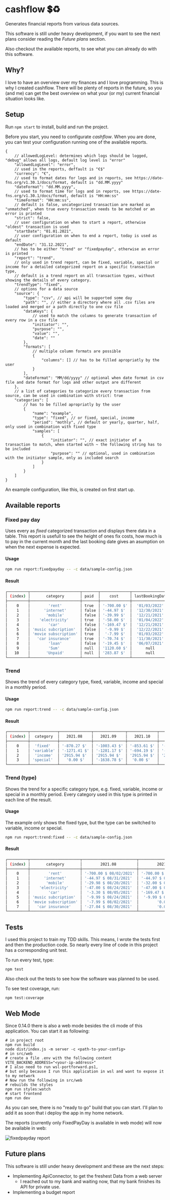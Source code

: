 # cashflow 💲♻

Generates financial reports from various data sources.

This software is still under heavy development,
if you want to see the next plans consider reading the _Future plans_ section.

Also checkout the available reports, to see what you can already do with this software.

## Why?

I love to have an overview over my finances and I love programming.
This is why I created cashflow.
There will be plenty of reports in the future,
so you (and me) can get the best overview on what your (or my) current financial situation looks like.

## Setup

Run `npm start` to install, build and run the project.

Before you start, you need to configurate _cashflow_.
When you are done, you can test your configuration running one of the available reports.

```jsonc
{
    // allowedLogLevel: determines which logs should be logged, "debug" allows all logs, default log level is "error"
    "allowedLogLevel": "error",
    // used in the reports, deffault is "€$"
    "currency": "€",
    // used to format dates for logs and in reports, see https://date-fns.org/v1.30.1/docs/format, default is "dd.MM.yyyy"
    "dateFormat": "dd.MM.yyyy",
    // used to format time for logs and in reports, see https://date-fns.org/v1.30.1/docs/format, default is "HH:mm:ss"
    "timeFormat": "HH:mm:ss",
    // default is false, uncategorized transaction are marked as "unmatched", when true every transaction needs to be matched or an error is printed
    "strict": false,
    // user configuration on when to start a report, otherwise "oldest" transaction is used
    "startDate": "01.01.2021",
    // user configuration on when to end a report, today is used as default
    "endDate": "31.12.2021",
    // has to be either "trend" or "fixedpayday", otherwise an error is printed
    "report": "trend",
    // only used in trend report, can be fixed, variable, special or income for a detailed categorized report on a specific transaction type,
    // default is a trend report on all transaction types, without showing the details of every category.
    "trendType": "fixed",
    // options for a data source
    "source": {
        "type": "csv", // api will be supported some day
        "path": "", // either a directory where all .csv files are loaded and merged or a path directly to one csv file
        "dataKeys": {
            // used to match the columns to generate transaction of every row in a csv file
            "initiator": "",
            "purpose": "",
            "value": "",
            "date": ""
        },
        "formats": [
            // multiple column formats are possible
            {
                "columns": [] // has to be filled apropriatly by the user
            }
        ],
        "dateFormat": "MM/dd/yyyy" // optional when date format in csv file and date format for logs and other output are different
    },
    // a list of categories to categorize every transaction from source, can be used in combination with strict: true
    "categories": [
        // has to be filled apropriatly by the user
        {
            "name": "example",
            "type": "fixed", // or fixed, special, income
            "period": "mothly", // default or yearly, quarter, half, only used in combination with fixed type
            "samples": [
                {
                    "initiator": "", // exact initiator of a transaction to match, when started with ~ the following string has to be included
                    "purpose": "" // optional, used in combination with the initiator sample, only as included search
                }
            ]
        }
    ]
}
```

An example configuration, like this, is created on first start up.

## Available reports

### Fixed pay day

Uses every as _fixed_ categorized transaction and displays there data in a table.
This report is usefull to see the height of ones fix costs,
how much is to pay in the current month
and the last booking date gives an asumption on when the next expense is expected.

#### Usage

```bash
npm run report:fixedpayday -- -c data/sample-config.json
```

#### Result

```bash
┌─────────┬──────────────────────┬───────┬─────────────┬─────────────────┬───────────┐
│ (index) │       category       │ paid  │    cost     │ lastBookingDate │  period   │
├─────────┼──────────────────────┼───────┼─────────────┼─────────────────┼───────────┤
│    0    │        'rent'        │ true  │ '-700.00 $' │  '01/03/2022'   │ 'monthly' │
│    1    │      'internet'      │ false │ '-44.97 $'  │  '12/30/2021'   │ 'monthly' │
│    2    │       'mobile'       │ false │ '-39.99 $'  │  '12/21/2021'   │ 'monthly' │
│    3    │    'electricity'     │ true  │ '-58.00 $'  │  '01/04/2022'   │ 'monthly' │
│    4    │        'car'         │ false │ '-169.47 $' │  '12/21/2021'   │ 'monthly' │
│    5    │ 'music subcription'  │ false │  '-9.99 $'  │  '12/22/2021'   │ 'monthly' │
│    6    │ 'movie subscription' │ true  │  '-7.99 $'  │  '01/03/2022'   │ 'monthly' │
│    7    │   'car insurance'    │ true  │ '-70.74 $'  │  '11/30/2021'   │ 'yearly'  │
│    8    │        'loan'        │ false │ '-19.45 $'  │  '06/07/2021'   │ 'monthly' │
│    9    │        'Sum'         │ null  │ '1120.60 $' │      null       │   null    │
│   10    │       'Unpaid'       │ null  │ '283.87 $'  │      null       │   null    │
└─────────┴──────────────────────┴───────┴─────────────┴─────────────────┴───────────┘
```

### Trend

Shows the trend of every category type, fixed, variable,
income and special in a monthly period.

#### Usage

```bash
npm run report:trend -- -c data/sample-config.json
```

#### Result

```bash
┌─────────┬────────────┬──────────────┬──────────────┬─────────────┬──────────────┬──────────────┬─────────────┐
│ (index) │  category  │   2021.08    │   2021.09    │   2021.10   │   2021.11    │   2021.12    │   2022.01   │
├─────────┼────────────┼──────────────┼──────────────┼─────────────┼──────────────┼──────────────┼─────────────┤
│    0    │  'fixed'   │ '-870.27 $'  │ '-1003.43 $' │ '-853.61 $' │ '-1868.30 $' │ '-972.41 $'  │ '-765.99 $' │
│    1    │ 'variable' │ '-1271.41 $' │ '-1281.17 $' │ '-694.19 $' │ '-1457.65 $' │ '-1601.41 $' │ '-229.79 $' │
│    2    │  'income'  │ '2915.94 $'  │ '2915.94 $'  │ '2915.94 $' │ '2915.94 $'  │ '3431.01 $'  │  '0.00 $'   │
│    3    │ 'special'  │   '0.00 $'   │ '-1638.78 $' │  '0.00 $'   │   '0.00 $'   │   '0.00 $'   │  '0.00 $'   │
└─────────┴────────────┴──────────────┴──────────────┴─────────────┴──────────────┴──────────────┴─────────────┘
```

### Trend (type)

Shows the trend for a specific category type, e.g. fixed, variable,
income or special in a monthly period.
Every category used in this type is printed in each line of the result.

#### Usage

The example only shows the fixed type, but the type can be switched to variable, income or special.

```bash
npm run report:trend:fixed -- -c data/sample-config.json
```

#### Result

```bash
┌─────────┬──────────────────────┬────────────────────────┬────────────────────────┬────────────────────────┬────────────────────────┬────────────────────────┬────────────────────────┐
│ (index) │       category       │        2021.08         │        2021.09         │        2021.10         │        2021.11         │        2021.12         │        2022.01         │
├─────────┼──────────────────────┼────────────────────────┼────────────────────────┼────────────────────────┼────────────────────────┼────────────────────────┼────────────────────────┤
│    0    │        'rent'        │ '-700.00 $ 08/02/2021' │ '-700.00 $ 09/01/2021' │ '-700.00 $ 10/01/2021' │ '-700.00 $ 11/01/2021' │ '-700.00 $ 12/01/2021' │ '-700.00 $ 01/03/2022' │
│    1    │      'internet'      │ '-44.97 $ 08/31/2021'  │ '-44.97 $ 09/30/2021'  │ '-44.97 $ 10/29/2021'  │ '-44.97 $ 11/30/2021'  │ '-44.97 $ 12/30/2021'  │        '0.00 $'        │
│    2    │       'mobile'       │ '-29.98 $ 08/20/2021'  │ '-32.00 $ 09/21/2021'  │ '-39.66 $ 10/25/2021'  │ '-39.99 $ 11/19/2021'  │ '-39.99 $ 12/21/2021'  │        '0.00 $'        │
│    3    │    'electricity'     │ '-47.00 $ 08/24/2021'  │ '-47.00 $ 09/23/2021'  │ '-47.00 $ 10/27/2021'  │ '-47.00 $ 11/23/2021'  │        '0.00 $'        │ '-58.00 $ 01/04/2022'  │
│    4    │        'car'         │  '-3.30 $ 08/05/2021'  │ '-169.47 $ 09/21/2021' │  '-4.00 $ 10/12/2021'  │ '-169.47 $ 11/22/2021' │ '-169.47 $ 12/21/2021' │        '0.00 $'        │
│    5    │ 'music subcription'  │  '-9.99 $ 08/24/2021'  │  '-9.99 $ 09/22/2021'  │  '-9.99 $ 10/22/2021'  │  '-9.99 $ 11/23/2021'  │  '-9.99 $ 12/22/2021'  │        '0.00 $'        │
│    6    │ 'movie subscription' │  '-7.99 $ 08/02/2021'  │        '0.00 $'        │  '-7.99 $ 10/01/2021'  │  '-7.99 $ 11/02/2021'  │  '-7.99 $ 12/01/2021'  │  '-7.99 $ 01/03/2022'  │
│    7    │   'car insurance'    │ '-27.04 $ 08/30/2021'  │        '0.00 $'        │        '0.00 $'        │ '-848.89 $ 11/30/2021' │        '0.00 $'        │        '0.00 $'        │
└─────────┴──────────────────────┴────────────────────────┴────────────────────────┴────────────────────────┴────────────────────────┴────────────────────────┴────────────────────────┘
```

## Tests

I used this project to train my TDD skills.
This means, I wrote the tests first and then the production code.
So nearly every line of code in this project has a corresponding unit test.

To run every test, type:

```
npm test
```

Also check out the tests to see how the software was planned to be used.

To see test coverage, run:

```
npm test:coverage
```

## Web Mode

Since 0.14.0 there is also a web mode besides the cli mode of this application.
You can start it as following:

```
# in project root
npm run build
node dist/index.js -m server -c <path-to-your-config>
# in src/web
# create a file .env with the following content
VITE_BACKEND_ADDRESS="<your-ip-address>"
# I also need to run wsl-portforward.ps1,
# but only because I run this application in wsl and want to expose it to my network
# Now run the following in src/web
# rebuilds the styles
npm run styles:watch
# start frontend
npm run dev
```

As you can see, there is no "ready to go" build that you can start.
I'll plan to add it as soon that i deploy the app in my home network.

The reports (currently only FixedPayDay is available in web mode) will now be available in web:

![fixedpayday report](documentation/fixedpayday-web.png)

## Future plans

This software is still under heavy development and these are the next steps:

-   Implementing ApiConnector, to get the freshest Data from a web server
    -   I reached out to my bank and waiting now, that my bank finishes its API for private use.
-   Implementing a budget report

